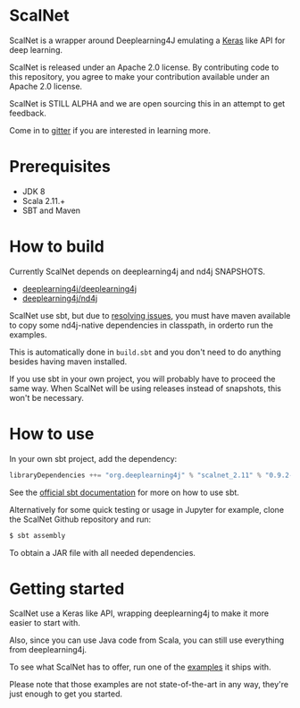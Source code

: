 # ScalNet

ScalNet is a wrapper around Deeplearning4J emulating a [Keras](https://github.com/fchollet/keras) like API for deep learning.
 
ScalNet is released under an Apache 2.0 license. By contributing code to this repository, you agree to make your contribution available under an Apache 2.0 license.

ScalNet is STILL ALPHA and we are open sourcing this in an attempt to get feedback.

Come in to [gitter](https://gitter.im/deeplearning4j/deeplearning4j) if you are interested in learning more.


# Prerequisites

* JDK 8
* Scala 2.11.+
* SBT and Maven


# How to build

Currently ScalNet depends on deeplearning4j and nd4j SNAPSHOTS. 

- [deeplearning4j/deeplearning4j](https://github.com/deeplearning4j/deeplearning4j)
- [deeplearning4j/nd4j](https://github.com/deeplearning4j/nd4j)

ScalNet use sbt, but due to [resolving issues](https://nd4j.org/dependencies), you must have maven available to copy some nd4j-native dependencies in classpath, in orderto run the examples.

This is automatically done in `build.sbt` and you don't need to do anything besides having maven installed.

If you use sbt in your own project, you will probably have to proceed the same way. When ScalNet will be using releases instead of snapshots, this won't be necessary.


# How to use

In your own sbt project, add the dependency:

```scala
libraryDependencies ++= "org.deeplearning4j" % "scalnet_2.11" % "0.9.2-SNAPSHOT"
```

See the [official sbt documentation](http://www.scala-sbt.org/documentation.html) for more on how to use sbt.

Alternatively for some quick testing or usage in Jupyter for example, clone the ScalNet Github repository and run:

```scala
$ sbt assembly
```

To obtain a JAR file with all needed dependencies.


# Getting started

ScalNet use a Keras like API, wrapping deeplearning4j to make it more easier to start with.
 
Also, since you can use Java code from Scala, you can still use everything from deeplearning4j. 

To see what ScalNet has to offer, run one of the [examples](https://github.com/deeplearning4j/ScalNet/tree/master/src/test/scala/org/deeplearning4j/scalnet/examples) it ships with.

Please note that those examples are not state-of-the-art in any way, they're just enough to get you started.
